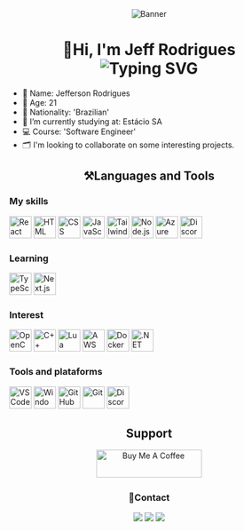 <div align="center">
    <img src="https://raw.githubusercontent.com/JeffRodrigues7/Jeff-cdn/refs/heads/main/banner.gif" alt="Banner"/>
    <h1>👋Hi, I'm Jeff Rodrigues<br>
    <img src="https://readme-typing-svg.demolab.com?font=&size=18&pause=1000&color=959595&center=true&vCenter=true&width=435&lines=Full-stack+Web+Developer;Always+learning+new+things" alt="Typing SVG" /></h1>
</div>

- 👤 Name: Jefferson Rodrigues
- 🎂 Age: 21
- 📍 Nationality: 'Brazilian'
- 🌱 I’m currently studying at: Estácio SA
- 💻 Course: 'Software Engineer'
- 🗂️ I'm looking to collaborate on some interesting projects.

<h2 align="center">⚒️Languages and Tools</h2>

<h3>My skills</h3>
<div>
    <img src="https://raw.githubusercontent.com/JeffRodrigues7/tech-icons/292cfceecce6a863e9a10216c1c730d3a1a02ff5/icons/react-dark.svg" width="40" alt="React">
    <img src="https://raw.githubusercontent.com/JeffRodrigues7/tech-icons/292cfceecce6a863e9a10216c1c730d3a1a02ff5/icons/html.svg" width="40" alt="HTML">
    <img src="https://raw.githubusercontent.com/JeffRodrigues7/tech-icons/292cfceecce6a863e9a10216c1c730d3a1a02ff5/icons/css.svg" width="40" alt="CSS">
    <img src="https://raw.githubusercontent.com/JeffRodrigues7/tech-icons/292cfceecce6a863e9a10216c1c730d3a1a02ff5/icons/javascript.svg" width="40" alt="JavaScript">
    <img src="https://raw.githubusercontent.com/JeffRodrigues7/tech-icons/292cfceecce6a863e9a10216c1c730d3a1a02ff5/icons/tailwindcss-dark.svg" width="40" alt="Tailwind CSS">
    <img src="https://raw.githubusercontent.com/JeffRodrigues7/tech-icons/292cfceecce6a863e9a10216c1c730d3a1a02ff5/icons/nodejs-dark.svg" width="40" alt="Node.js">
    <img src="https://raw.githubusercontent.com/JeffRodrigues7/tech-icons/292cfceecce6a863e9a10216c1c730d3a1a02ff5/icons/azure-dark.svg" width="40" alt="Azure">
    <img src="https://raw.githubusercontent.com/JeffRodrigues7/tech-icons/292cfceecce6a863e9a10216c1c730d3a1a02ff5/icons/discordjs-dark.svg" width="40" alt="Discord.js">
</div>

<h3>Learning</h3>
<div>
    <img src="https://raw.githubusercontent.com/JeffRodrigues7/tech-icons/292cfceecce6a863e9a10216c1c730d3a1a02ff5/icons/typescript.svg" width="40" alt="TypeScript">
    <img src="https://raw.githubusercontent.com/JeffRodrigues7/tech-icons/292cfceecce6a863e9a10216c1c730d3a1a02ff5/icons/nextjs-dark.svg" width="40" alt="Next.js">
</div>

<h3>Interest</h3>
<div>
    <img src="https://raw.githubusercontent.com/JeffRodrigues7/tech-icons/292cfceecce6a863e9a10216c1c730d3a1a02ff5/icons/opencv-dark.svg" width="40" alt="OpenCV">
    <img src="https://raw.githubusercontent.com/JeffRodrigues7/tech-icons/292cfceecce6a863e9a10216c1c730d3a1a02ff5/icons%232/cpp-dark.svg" width="40" alt="C++">
    <img src="https://raw.githubusercontent.com/JeffRodrigues7/tech-icons/292cfceecce6a863e9a10216c1c730d3a1a02ff5/icons/lua-dark.svg" width="40" alt="Lua">
    <img src="https://raw.githubusercontent.com/JeffRodrigues7/tech-icons/292cfceecce6a863e9a10216c1c730d3a1a02ff5/icons%232/aws.svg" width="40" alt="AWS">
    <img src="https://raw.githubusercontent.com/JeffRodrigues7/tech-icons/292cfceecce6a863e9a10216c1c730d3a1a02ff5/icons/docker.svg" width="40" alt="Docker">
    <img src="https://raw.githubusercontent.com/JeffRodrigues7/tech-icons/292cfceecce6a863e9a10216c1c730d3a1a02ff5/icons/dotnet.svg" width="40" alt=".NET">
</div>

<h3>Tools and plataforms</h3>
<div class="tools">
    <img src="https://raw.githubusercontent.com/JeffRodrigues7/tech-icons/292cfceecce6a863e9a10216c1c730d3a1a02ff5/icons/vscode-dark.svg" width="40" alt="VSCode">
    <img src="https://raw.githubusercontent.com/JeffRodrigues7/tech-icons/292cfceecce6a863e9a10216c1c730d3a1a02ff5/icons/windows-dark.svg" width="40" alt="Windows">
    <img src="https://raw.githubusercontent.com/JeffRodrigues7/tech-icons/292cfceecce6a863e9a10216c1c730d3a1a02ff5/icons/github-dark.svg" width="40" alt="GitHub">
    <img src="https://raw.githubusercontent.com/JeffRodrigues7/tech-icons/292cfceecce6a863e9a10216c1c730d3a1a02ff5/icons/git.svg" width="40" alt="Git">
    <img src="https://raw.githubusercontent.com/JeffRodrigues7/tech-icons/292cfceecce6a863e9a10216c1c730d3a1a02ff5/icons/discord-dark.svg" width="40" alt="Discord">
</div>

<h2 align="center">Support</h2>
  <div align="center">
    <a style="padding: 10px;" href="https://www.buymeacoffee.com/jeffrodrigues" target="_blank"><img src="https://cdn.buymeacoffee.com/buttons/v2/default-yellow.png" alt="Buy Me A Coffee" style="height: 50px !important;width: 190px !important;"></a>
  </div>

<h3 align="center">📱Contact</h3>
<div align="center">
  <a href="mailto:Jeffrodrigues019@gmail.com" target="_blank"><img src="https://img.shields.io/static/v1?style=for-the-badge&message=Gmail&color=EA4335&logo=Gmail&logoColor=FFFFFF&label="></a>
  <a href="https://www.linkedin.com/in/jefferson-rodrigues-3a1639260/" target="_blank"><img src="https://img.shields.io/static/v1?style=for-the-badge&message=LinkedIn&color=0A66C2&logo=LinkedIn&logoColor=FFFFFF&label="></a>
  <a href="https://x.com/jeffrodrigues07" target="_blank"><img src="https://img.shields.io/static/v1?style=for-the-badge&message=X&color=000000&logo=X&logoColor=FFFFFF&label="></a>
</div>
